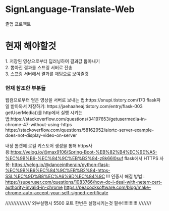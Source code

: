 # SignLanguage-Translate-Web
졸업 프로젝트

<h1>현재 해야할것</h1>
1. 저장된 영상으로부터 딥러닝하여 결과값 뽑아내기<br>    
2. 뽑아진 결과를 스프링 서버로 전송<br>   
3. 스프링 서버에서 결과를 채팅으로 보여줄것<br>    

<h3> 현재 참조한 부분들</h3>
웹캠으로부터 얻은 영상을 서버로 보내는 법:https://snupi.tistory.com/170
flask파일 받아와서 저장하기: https://jaehaaheaj.tistory.com/entry/flask-003
getUserMedia()를 http에서 실행 시키는 법:https://stackoverflow.com/questions/34197653/getusermedia-in-chrome-47-without-using-https
https://stackoverflow.com/questions/58162952/aiortc-server-example-does-not-display-video-on-server

내장 톰캣에 로컬 키스토어 생성을 통해 https사용:https://velog.io/@max9106/Spring-Boot-%EB%82%B4%EC%9E%A5-%EC%9B%B9-%EC%84%9C%EB%B2%84-z8k66l0suf
flask에서 HTTPS 사용: https://velog.io/@danceintherain/python-flask-%EC%9B%B9%EC%84%9C%EB%B2%84-https-SSL%EC%9D%B8%EC%A6%9D%EC%84%9C
!!! 인증서 해결 방법 : https://superuser.com/questions/1083766/how-do-i-deal-with-neterr-cert-authority-invalid-in-chrome
                     https://peacocksoftware.com/blog/make-chrome-auto-accept-your-self-signed-certificate

////////////////
외부실행시 5500 포트 한번은 실행시키는것 필수!!!!!!!!!!!!
////////